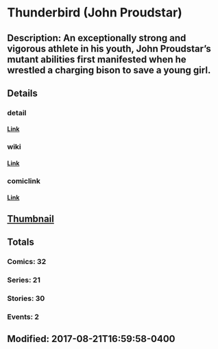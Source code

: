 # Thunderbird (John Proudstar)
## Description: An exceptionally strong and vigorous athlete in his youth, John Proudstar&rsquo;s mutant abilities first manifested when he wrestled a charging bison to save a young girl.
## Details
### detail
#### [Link](http://marvel.com/characters/2364/thunderbird?utm_campaign=apiRef&utm_source=225578a89fc76f3d20fbffda5d17a88d)
### wiki
#### [Link](http://marvel.com/universe/Thunderbird_(John_Proudstar)?utm_campaign=apiRef&utm_source=225578a89fc76f3d20fbffda5d17a88d)
### comiclink
#### [Link](http://marvel.com/comics/characters/1009666/thunderbird_john_proudstar?utm_campaign=apiRef&utm_source=225578a89fc76f3d20fbffda5d17a88d)
## [Thumbnail](http://i.annihil.us/u/prod/marvel/i/mg/a/f0/4c003aa43b1ec.jpg)
## Totals
### Comics: 32
### Series: 21
### Stories: 30
### Events: 2
## Modified: 2017-08-21T16:59:58-0400